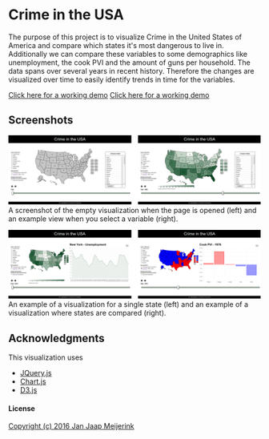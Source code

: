 # Crime in the USA

The purpose of this project is to visualize Crime in the United States of America and compare which states it's most dangerous to live in. Additionally we can compare these variables to some demographics like unemployment, the cook PVI and the amount of guns per household. The data spans over several years in recent history. Therefore the changes are visualized over time to easily identify trends in time for the variables.

[Click here for a working demo](http://mjjmeijerink.github.io/ProgrammeerProject "Demo website")
<a href="http://mjjmeijerink.github.io/ProgrammeerProject" title = "Demo website" target="_blank">Click here for a working demo</a>

## Screenshots
![Screenshot 1](/doc/Scrnshot1.png)
A screenshot of the empty visualization when the page is opened (left) and an example view when you select a variable (right).

![Screenshot 2](/doc/Scrnshot2.png)
An example of a visualization for a single state (left) and an example of a visualization where states are compared (right).

## Acknowledgments
This visualization uses
* [JQuery.js](https://jquery.com "JQuery")
* [Chart.js](http://www.chartjs.org/ "Chart")
* [D3.js](http://d3js.org/ "D3")


#### License
[Copyright (c) 2016 Jan Jaap Meijerink](https://github.com/MJJMeijerink/Programmeerproject/blob/master/LICENSE "License")
